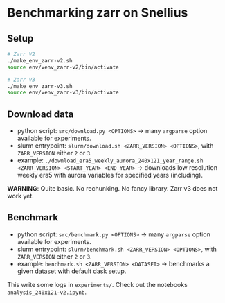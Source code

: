 # Benchmarking zarr on Snellius

## Setup 

```bash
# Zarr V2
./make_env_zarr-v2.sh
source env/venv_zarr-v2/bin/activate

# Zarr V3
./make_env_zarr-v3.sh
source env/venv_zarr-v3/bin/activate
```

## Download data
- python script: `src/download.py <OPTIONS>` -> many `argparse` option available for experiments. 
- slurm entrypoint: `slurm/download.sh <ZARR_VERSION> <OPTIONS>`, with `ZARR_VERSION` either `2` or `3`.
- example: `./download_era5_weekly_aurora_240x121_year_range.sh <ZARR_VERSION> <START_YEAR> <END_YEAR>` -> downloads low resolution weekly era5 with aurora variables for specified years (including).

**WARNING**: Quite basic. No rechunking. No fancy library. Zarr v3 does not work yet. 

## Benchmark 
- python script: `src/benchmark.py <OPTIONS>` -> many `argparse` option available for experiments. 
- slurm entrypoint: `slurm/benchmark.sh <ZARR_VERSION> <OPTIONS>`, with `ZARR_VERSION` either `2` or `3`.
- example: `benchmark.sh <ZARR_VERSION> <DATASET>` -> benchmarks a given dataset with default dask setup.

This write some logs in `experiments/`. Check out the notebooks `analysis_240x121-v2.ipynb`.
